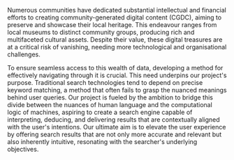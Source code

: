 Numerous communities have dedicated substantial intellectual and financial efforts to creating community-generated digital content (CGDC), aiming to preserve and showcase their local heritage. This endeavour ranges from local museums to distinct community groups, producing rich and multifaceted cultural assets. Despite their value, these digital treasures are at a critical risk of vanishing, needing more technological and organisational challenges.

To ensure seamless access to this wealth of data, developing a method for effectively navigating through it is crucial. This need underpins our project's purpose. Traditional search technologies tend to depend on precise keyword matching, a method that often fails to grasp the nuanced meanings behind user queries. Our project is fueled by the ambition to bridge this divide between the nuances of human language and the computational logic of machines, aspiring to create a search engine capable of interpreting, deducing, and delivering results that are contextually aligned with the user's intentions. Our ultimate aim is to elevate the user experience by offering search results that are not only more accurate and relevant but also inherently intuitive, resonating with the searcher's underlying objectives.

